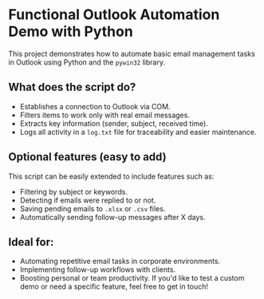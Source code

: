 # Functional Outlook Automation Demo with Python
This project demonstrates how to automate basic email management tasks in Outlook using Python and the `pywin32` library.

## What does the script do?
- Establishes a connection to Outlook via COM.
- Filters items to work only with real email messages.
- Extracts key information (sender, subject, received time).
- Logs all activity in a `log.txt` file for traceability and easier maintenance.

## Optional features (easy to add)
This script can be easily extended to include features such as:

- Filtering by subject or keywords.
- Detecting if emails were replied to or not.
- Saving pending emails to `.xlsx` or `.csv` files.
- Automatically sending follow-up messages after X days.
## Ideal for:

- Automating repetitive email tasks in corporate environments.
- Implementing follow-up workflows with clients.
- Boosting personal or team productivity.
If you'd like to test a custom demo or need a specific feature, feel free to get in touch!
